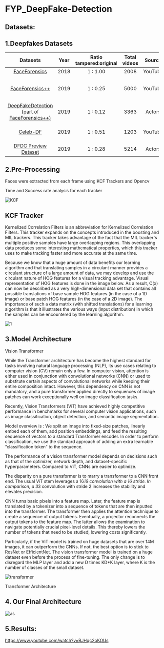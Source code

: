 # FYP_DeepFake-Detection
## Datasets:
## 1.Deepfakes Datasets

Datasets|Year|Ratio<br>tampered:original|Total videos|Source|Participants Consent|Tools
:-------:|:----:|:-----------:|:----:|:---:|:-----:|:--:
[FaceForensics](https://arxiv.org/abs/1803.09179)|2018|1 : 1.00|2008|YouTube|N|Face2Face
[FaceForensics++](https://github.com/ondyari/FaceForensics)|2019|1 : 0.25|5000|YouTube|N|faceswap <br> DeepFake <br> Face2Face <br> NeuralTextures
[DeepFakeDetection<br>(part of FaceForensics++)](https://deepfakedetectionchallenge.ai/dataset)|2019|1 : 0.12|3363|Actors|Y
[Celeb-DF](http://www.cs.albany.edu/~lsw/celeb-deepfakeforensics.html)|2019|1 : 0.51|1203|YouTube|N|a refined version of the DeepFake
[DFDC Preview Dataset](https://deepfakedetectionchallenge.ai/dataset)|2019|1 : 0.28|5214|Actors|Y|Unknown

## 2.Pre-Processing

Faces were extracted from each frame using KCF Trackers and Opencv

Time and Success rate analysis for each tracker

![KCF](https://user-images.githubusercontent.com/52126773/168428799-0efdafe2-44b0-4d61-b2de-3e4779718ac1.PNG)

## KCF Tracker
Kernelized Correlation Filters is an abbreviation for Kernelized Correlation Filters. This tracker expands on the concepts introduced in the boosting and MIL trackers. This tracker takes advantage of the fact that the MIL tracker's multiple positive samples have large overlapping regions. This overlapping data produces some interesting mathematical properties, which this tracker uses to make tracking faster and more accurate at the same time.

Because we know that a huge amount of data benefits our learning algorithm and that translating samples in a circulant manner provides a circulant structure of a large amount of data, we may develop and use the circulant nature of HOG features for a visual tracking advantage. Visual representation of HOG features is done in the image below. As a result, C(x) can now be described as a very high-dimensional data set that contains all possible translations of base sample HOG features (in the case of a 1D image) or base patch HOG features (in the case of a 2D image). The importance of such a data matrix (with shifted translations) for a learning algorithm is that it illustrates the various ways (input distribution) in which the samples can be encountered by the learning algorithm.

![1](https://user-images.githubusercontent.com/52126773/168428857-f8bb941f-6af4-46b2-840f-5c1a6249d62c.PNG)

## 3.Model Architecture

Vision Transformer

While the Transformer architecture has become the highest standard for tasks involving natural language processing (NLP), its use cases relating to computer vision (CV) remain only a few. In computer vision, attention is either used in conjunction with convolutional networks (CNN) or used to substitute certain aspects of convolutional networks while keeping their entire composition intact. However, this dependency on CNN is not mandatory, and a pure transformer applied directly to sequences of image patches can work exceptionally well on image classification tasks.

Recently, Vision Transformers (ViT) have achieved highly competitive performance in benchmarks for several computer vision applications, such as image classification, object detection, and semantic image segmentation.

Model overview is : We split an image into fixed-size patches, linearly embed each of them,
add position embeddings, and feed the resulting sequence of vectors to a standard Transformer
encoder. In order to perform classification, we use the standard approach of adding an extra learnable
“classification token” to the sequence.

The performance of a vision transformer model depends on decisions such as that of the optimizer, network depth, and dataset-specific hyperparameters. Compared to ViT, CNNs are easier to optimize.

The disparity on a pure transformer is to marry a transformer to a CNN front end. The usual ViT stem leverages a 16*16 convolution with a 16 stride. In comparison, a 3*3 convolution with stride 2 increases the stability and elevates precision.

CNN turns basic pixels into a feature map. Later, the feature map is translated by a tokenizer into a sequence of tokens that are then inputted into the transformer. The transformer then applies the attention technique to create a sequence of output tokens. Eventually, a projector reconnects the output tokens to the feature map. The latter allows the examination to navigate potentially crucial pixel-level details. This thereby lowers the number of tokens that need to be studied, lowering costs significantly.

Particularly, if the ViT model is trained on huge datasets that are over 14M images, it can outperform the CNNs. If not, the best option is to stick to ResNet or EfficientNet. The vision transformer model is trained on a huge dataset even before the process of fine-tuning. The only change is to disregard the MLP layer and add a new D times KD*K layer, where K is the number of classes of the small dataset.





![transformer](https://user-images.githubusercontent.com/52126773/168429019-1a9561ad-9571-4c8f-b198-7da80ed50441.PNG)


Transformer Architecture

## 4. Our Final Architecture

![as](https://user-images.githubusercontent.com/52126773/168429055-305987fa-963d-4215-8c84-66da78ff3863.PNG)

## 5.Results:

https://www.youtube.com/watch?v=BJHqc2oKOUs



